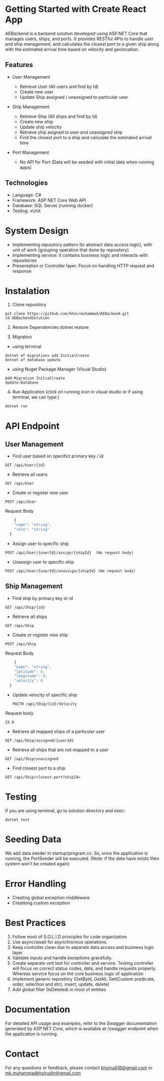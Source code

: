 # Getting Started with Create React App
AEBackend is a backend solution developed using ASP.NET Core that manages users, ships, and ports. It provides RESTful APIs to handle user and ship management, and calculates the closest port to a given ship along with the estimated arrival time based on velocity and geolocation.

## Features
* User Management
	* Retrieve User (All users and find by Id)
	* Create new user
	* Update Ship assigned / unassigned to particular user

* Ship Management
	* Retrieve Ship (All ships and find by Id)
	* Create new ship
	* Update ship velocity
	* Retrieve ship asigned to user and unassigned ship
	* Find the closest port to a ship and calculate the estimated arrival time

* Port Management
	* No API for Port (Data will be seeded with initial data when running apps)

## Technologies
* Language: C#
* Framework: ASP NET Core Web API
* Database: SQL Server (running docker)
* Testing: xUnit

# System Design
* Implementing repository pattern (to abstract data access logic), with unit of work (grouping operation that done by repository)
* Implementing service: it contains business logic and interacts with repositories
* Presentation or Controller layer: Focus on handling HTTP request and response

# Instalation
1. Clone repository
```
git clone https://github.com/khoirmuhammad/AEBackend.git
cd AEBackendSolution
```

2. Restore Dependencies
dotnet restore

3. Migration
* using terminal
```
dotnet ef migrations add InitialCreate
dotnet ef database update
```
* using Nuget Package Manager (Visual Studio)
```
Add-Migration InitialCreate
Update-Database
```

4. Run Application (click on running icon in visual studio or if using terminal, we can type:)
```
dotnet run
```

# API Endpoint

## User Management

* Find user based on specifict primary key / id
```
GET /api/User/{id}
```

* Retrieve all users
```
GET /api/User
```

* Create or register new user
```
POST /api/User
```
Request Body
  ```javascript
      {
  	  "name": "string",
  	  "role": "string"
  	}
  ```

* Assign user to specific ship
```
POST /api/User/{userId}/assign/{shipId}  (No request body)
```

* Unassign user to specific ship
```
POST /api/User/{userId}/unassign/{shipId} (No request body)
```


## Ship Management
* Find ship by primary key or id
```
GET /api/Ship/{id}
```

* Retrieve all ships
```
GET /api/Ship
```

* Create or register new ship
```
POST /api/Ship
```
  Request Body
  ```javascript
      {
  	  "name": "string",
  	  "latitude": 0,
  	  "longitude": 0,
  	  "velocity": 0
  	}
  ```

* Update velocity of specific ship
  ```
  PACTH /api/Ship/{id}/Velocity
  ```
Request body
  ```
  25.0
  ```

* Retrieve all mapped ships of a particular user
```
GET /api/Ship/assigned/{userId}
```

* Retrieve all ships that are not mapped to a user
```
GET /api/Ship/unassigned
```

* Find closest port to a ship
```
GET /api/Ship/closest-port?shipId=
```

# Testing
If you are using terminal, go to solution directory and exec: 
```
dotnet test
```

# Seeding Data
We add data seeder in startup/program.cs. So, once the application is running, the PortSeeder will be executed. (Note: if the data have exists then system won't be created again)

# Error Handling
* Creating global exception middleware
* Createing custom exception

# Best Practices
1. Follow most of S.O.L.I.D principles for code organization
2. Use async/await for asynchronous operations.
3. Keep controller clean due to separate data access and business logic layer
4. Validate inputs and handle exceptions gracefully.
5. Create separate unit test for controller and service. Testing controller will focus on correct status codes, data, and handle requests properly. Whereas service focus on the core business logic of application
6. Implement generic repository (GetById, GetAll, Get(Custom predicate, order, selection and etc), insert, update, delete)
7. Add global filter (IsDeleted) in most of entities

# Documentation
For detailed API usage and examples, refer to the Swagger documentation generated by ASP.NET Core, which is available at /swagger endpoint when the application is running.

# Contact
For any questions or feedback, please contact khoirudi16@gmail.com or mk.muhammadkhoirudin@gmail.com
